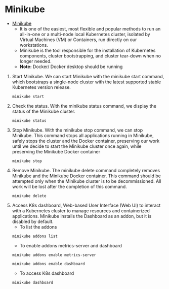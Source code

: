 # Minikube

* [Minikube](https://minikube.sigs.k8s.io/docs/start/)
    * It is one of the easiest, most flexible and popular methods to run an all-in-one or a multi-node local Kubernetes cluster, isolated by Virtual Machines (VM) or Containers, run directly on our workstations.
    * Minikube is the tool responsible for the installation of Kubernetes components, cluster bootstrapping, and cluster tear-down when no longer needed.
    * **Note:** Docker/ Docker desktop should be running

1. Start Minikube. We can start Minikube with the minikube start command, which bootstraps a single-node cluster with the latest supported stable Kubernetes version release.
    ```shell
    minikube start
    ```
2. Check the status. With the minikube status command, we display the status of the Minikube cluster.
    ```shell
    minikube status
    ```
3. Stop Minikube. With the minikube stop command, we can stop Minikube. This command stops all applications running in Minikube, safely stops the cluster and the Docker container, preserving our work until we decide to start the Minikube cluster once again, while preserving the Minikube Docker container
    ```shell
    minikube stop
    ```
4. Remove Minikube. The minikube delete command completely removes Minikube and the Minikube Docker container. This command should be attempted only when the Minikube cluster is to be decommissioned. All work will be lost after the completion of this command.
    ```shell
    minikube delete
    ```
5. Access K8s dashboard, Web-based User Interface (Web UI) to interact with a Kubernetes cluster to manage resources and containerized applications. Minikube installs the Dashboard as an addon, but it is disabled by default.
    * To list the addons
   ```shell
   minikube addons list
   ```
    * To enable addons metrics-server and dashboard
   ```shell
   minikube addons enable metrics-server
   ```
   ```shell
   minikube addons enable dashboard
   ```
    * To access K8s dashboard
   ```shell
   minikube dashboard
   ```